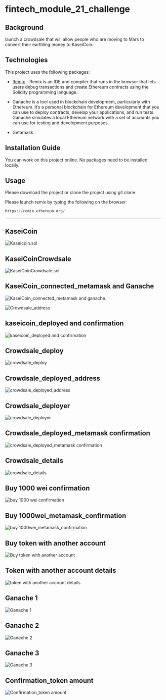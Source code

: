 # fintech_module_21_challenge

## Background

 launch a crowdsale that will allow people who are moving to Mars to convert their earthling money to KaseiCoin.

## Technologies

This project uses the following packages:

* [Remix](https://remix.ethereum.org/) - Remix is an IDE and compiler that runs in the browser that lets users debug transactions and create Ethereum contracts using the Solidity programming language..

* Ganache is a tool used in blockchain development, particularly with Ethereum. It’s a personal blockchain for Ethereum development that you can use to deploy contracts, develop your applications, and run tests. Ganache simulates a local Ethereum network with a set of accounts you can use for testing and development purposes.

* Getamask



## Installation Guide

You can work on this project online. No packages need to be installed locally.


## Usage

Please download the project or clone the project using git clone

Please launch remix by typing the following on the browser:

```python
https://remix.ethereum.org/
```

---

## KaseiCoin

![Kaseicoin.sol](https://github.com/Akosah304/fintech_module_21_challenge/blob/main/Starter_Code/Evaluation%20evidence/Kaseicoin.sol.png)

## KaseiCoinCrowdsale

![KaseiCoinCrowdsale.sol](https://github.com/Akosah304/fintech_module_21_challenge/blob/main/Starter_Code/Evaluation%20evidence/KaseiCoinCrowdsale.sol.png)

## KaseiCoin_connected_metamask and Ganache

![KaseiCoin_connected_metamask and ganache.](https://github.com/Akosah304/fintech_module_21_challenge/blob/main/Starter_Code/Evaluation%20evidence/KaseiCoin_connected_metamask%20and%20ganache.png)


![Crowdsale_address](https://github.com/Akosah304/fintech_module_21_challenge/blob/main/Starter_Code/Evaluation%20evidence/crowdsale_address.png)

## kaseicoin_deployed and confirmation

![kaseicoin_deployed and confirmation](https://github.com/Akosah304/fintech_module_21_challenge/blob/main/Starter_Code/Evaluation%20evidence/kaseicoin_deployed%20and%20confirmation.png)

## Crowdsale_deploy

![crowdsale_deploy](https://github.com/Akosah304/fintech_module_21_challenge/blob/main/Starter_Code/Evaluation%20evidence/crowdsale_deploye.png)

## Crowdsale_deployed_address

![crowdsale_deployed_address](https://github.com/Akosah304/fintech_module_21_challenge/blob/main/Starter_Code/Evaluation%20evidence/crowdsale_deployed_address.png)

## Crowdsale_deployer

![crowdsale_deployer](https://github.com/Akosah304/fintech_module_21_challenge/blob/main/Starter_Code/Evaluation%20evidence/crowdsale_deployer.png)

## Crowdsale_deployed_metamask confirmation

![crowdsale_deployed_metamask confirmation](https://github.com/Akosah304/fintech_module_21_challenge/blob/main/Starter_Code/Evaluation%20evidence/crowdsale_deployed_metamask%20confirmation.png)


## Crowdsale_details
![crowdsale_details](https://github.com/Akosah304/fintech_module_21_challenge/blob/main/Starter_Code/Evaluation%20evidence/crowdsale.png)

## Buy 1000 wei confirmation

![buy 1000 wei confirmation](https://github.com/Akosah304/fintech_module_21_challenge/blob/main/Starter_Code/Evaluation%20evidence/buy%201000%20wei%20confirmation.png)

## Buy 1000wei_metamask_confirmation

![buy 1000wei_metamask_confirmation](https://github.com/Akosah304/fintech_module_21_challenge/blob/main/Starter_Code/Evaluation%20evidence/buy%201000wei_metamask_confirmation.png)

## Buy token with another account

![Buy token with another account](https://github.com/Akosah304/fintech_module_21_challenge/blob/main/Starter_Code/Evaluation%20evidence/buy%20token%20with%20another%20account.png)

## Token with another account details

![token with another account details](https://github.com/Akosah304/fintech_module_21_challenge/blob/main/Starter_Code/Evaluation%20evidence/Screenshot%20(99).png)

## Ganache 1

![Ganache 1](https://github.com/Akosah304/fintech_module_21_challenge/blob/main/Starter_Code/Evaluation%20evidence/Ganache%201.png)


## Ganache 2

![Ganache 2](https://github.com/Akosah304/fintech_module_21_challenge/blob/main/Starter_Code/Evaluation%20evidence/Ganache%202.png)


## Ganache 3

![Ganache 3](https://github.com/Akosah304/fintech_module_21_challenge/blob/main/Starter_Code/Evaluation%20evidence/Ganache%203.png)

## Confirmation_token amount

![Confirmation_token amount](https://github.com/Akosah304/fintech_module_21_challenge/blob/main/Starter_Code/Evaluation%20evidence/Confirmation_token%20amount.png)